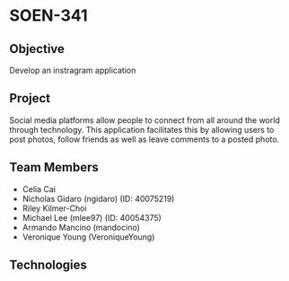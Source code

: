 # SOEN-341

## Objective
Develop an instragram application

## Project
Social media platforms allow people to connect from all around the world through technology. This application
facilitates this by allowing users to post photos, follow friends as well as leave comments to a posted photo. 

## Team Members
- Celia Cai
- Nicholas Gidaro (ngidaro) (ID: 40075219)
- Riley Kilmer-Choi
- Michael Lee (mlee97) (ID: 40054375)
- Armando Mancino (mandocino)
- Veronique Young (VeroniqueYoung)


## Technologies
